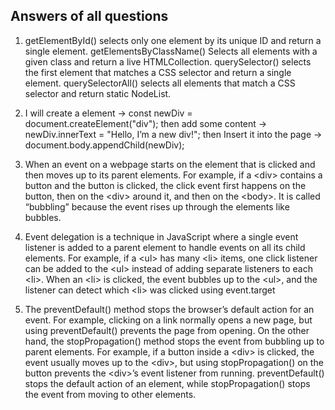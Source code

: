 ## Answers of all questions

1. getElementById() selects only one element by its unique ID and return a single element. getElementsByClassName() Selects all elements with a given class and return a live HTMLCollection. querySelector() selects the first element that matches a CSS selector and return a single element. querySelectorAll() selects all elements that match a CSS selector and return static NodeList.

2. I will create a element -> const newDiv = document.createElement("div"); then add some content -> newDiv.innerText = "Hello, I’m a new div!"; then Insert it into the page -> document.body.appendChild(newDiv); 

3. When an event on a webpage starts on the element that is clicked and then moves up to its parent elements. For example, if a &lt;div&gt; contains a button and the button is clicked, the click event first happens on the button, then on the &lt;div&gt; around it, and then on the &lt;body&gt;. It is called “bubbling” because the event rises up through the elements like bubbles.

4. Event delegation is a technique in JavaScript where a single event listener is added to a parent element to handle events on all its child elements. For example, if a &lt;ul&gt; has many &lt;li&gt; items, one click listener can be added to the &lt;ul&gt; instead of adding separate listeners to each &lt;li&gt;. When an &lt;li&gt; is clicked, the event bubbles up to the &lt;ul&gt;, and the listener can detect which &lt;li&gt; was clicked using event.target

5. The preventDefault() method stops the browser’s default action for an event. For example, clicking on a link normally opens a new page, but using preventDefault() prevents the page from opening. On the other hand, the stopPropagation() method stops the event from bubbling up to parent elements. For example, if a button inside a &lt;div&gt; is clicked, the event usually moves up to the &lt;div&gt;, but using stopPropagation() on the button prevents the &lt;div&gt;’s event listener from running. preventDefault() stops the default action of an element, while stopPropagation() stops the event from moving to other elements.
